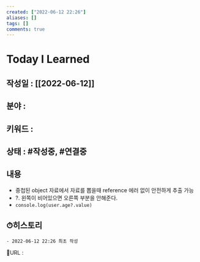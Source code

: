 ```yaml
---
created: ["2022-06-12 22:26"]
aliases: []
tags: []
comments: true
---
```


# Today I Learned
## 작성일 : [[2022-06-12]]
## 분야 :
## 키워드 :
## 상태 :  #작성중, #연결중 

## 내용
- 중첩된 object 자료에서 자료를 뽑을때 reference 에러 없이 안전하게 추출 가능
- ?. 왼쪽이 비어있으면 오른쪽 부분을 안해준다.
- `console.log(user.age?.value)`

## ⏱히스토리
	- 2022-06-12 22:26 최초 작성


📙URL :